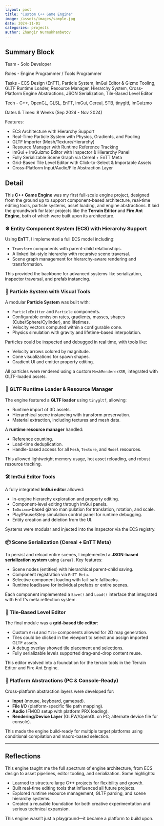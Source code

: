```yaml
---
layout: post
title: "Custom C++ Game Engine"
image: /assets/images/sample.jpg
date: 2024-11-01
categories: projects
author: Zhangir Nurmukhambetov
---
```


## Summary Block

Team - Solo Developer

Roles - Engine Programmer / Tools Programmer

Tasks - ECS Design (EnTT), Particle System, ImGui Editor & Gizmo Tooling, GLTF Runtime Loader, Resource Manager, Hierarchy System, Cross-Platform Engine Abstractions, JSON Serialization, Tile-Based Level Editor

Tech - C++, OpenGL, GLSL, EnTT, ImGui, Cereal, STB, tinygltf, ImGuizmo

Dates & Times: 8 Weeks (Sep 2024 - Nov 2024)

Features:
- ECS Architecture with Hierarchy Support
- Real-Time Particle System with Physics, Gradients, and Pooling
- GLTF Importer (Mesh/Texture/Hierarchy)
- Resource Manager with Runtime Reference Tracking
- ImGui + ImGuizmo Editor with Inspector & Hierarchy Panel
- Fully Serializable Scene Graph via Cereal + EnTT Meta
- Grid-Based Tile Level Editor with Click-to-Select & Importable Assets
- Cross-Platform Input/Audio/File Abstraction Layer

## Detail

This **C++ Game Engine** was my first full-scale engine project, designed from the ground up to support component-based architecture, real-time editing tools, particle systems, asset loading, and engine abstractions. It laid the groundwork for later projects like the **Terrain Editor** and **Fire Ant Engine**, both of which were built upon its architecture.

### ⚙️ Entity Component System (ECS) with Hierarchy Support

Using **EnTT**, I implemented a full ECS model including:

* `Transform` components with parent-child relationships.
* A linked list–style hierarchy with recursive scene traversal.
* Scene graph management for hierarchy-aware rendering and transformation.

This provided the backbone for advanced systems like serialization, inspector traversal, and prefab instancing.

### 💨 Particle System with Visual Tools

A modular **Particle System** was built with:

* `ParticleEmitter` and `Particle` components.
* Configurable emission rates, gradients, masses, shapes (Cube/Sphere/Cylinder), and lifetimes.
* Velocity vectors computed within a configurable cone.
* Physics simulation with gravity and lifetime-based interpolation.

Particles could be inspected and debugged in real time, with tools like:

* Velocity arrows colored by magnitude.
* Cone visualizations for spawn shapes.
* Gradient UI and emitter property editing.

All particles were rendered using a custom `MeshRendererXSR`, integrated with GLTF-loaded assets.

### 🧩 GLTF Runtime Loader & Resource Manager

The engine featured a **GLTF loader** using `tinygltf`, allowing:

* Runtime import of 3D assets.
* Hierarchical scene instancing with transform preservation.
* Material extraction, including textures and mesh data.

A **runtime resource manager** handled:

* Reference counting.
* Load-time deduplication.
* Handle-based access for all `Mesh`, `Texture`, and `Model` resources.

This allowed lightweight memory usage, hot asset reloading, and robust resource tracking.

### 🛠️ ImGui Editor Tools

A fully integrated **ImGui editor** allowed:

* In-engine hierarchy exploration and property editing.
* Component-level editing through ImGui panels.
* `ImGuizmo`-based gizmo manipulation for translation, rotation, and scale.
* Play/Pause/Step simulation control panel for runtime debugging.
* Entity creation and deletion from the UI.

Systems were modular and injected into the Inspector via the ECS registry.

### 📦 Scene Serialization (Cereal + EnTT Meta)

To persist and reload entire scenes, I implemented a **JSON-based serialization system** using `Cereal`. Key features:

* Scene nodes (entities) with hierarchical parent-child saving.
* Component registration via `EnTT Meta`.
* Selective component loading with fail-safe fallbacks.
* Runtime load/save for individual prefabs or entire scenes.

Each component implemented a `Save()` and `Load()` interface that integrated with EnTT’s meta reflection system.

### 🧱 Tile-Based Level Editor

The final module was a **grid-based tile editor**:

* Custom `Grid` and `Tile` components allowed for 2D map generation.
* Tiles could be clicked in the viewport to select and assign imported GLTF assets.
* A debug overlay showed tile placement and selections.
* Fully serializable levels supported drag-and-drop content reuse.

This editor evolved into a foundation for the terrain tools in the Terrain Editor and Fire Ant Engine.

### 🔄 Platform Abstractions (PC & Console-Ready)

Cross-platform abstraction layers were developed for:

* **Input** (mouse, keyboard, gamepad).
* **File I/O** (platform-specific file path mapping).
* **Audio** (FMOD setup with platform PRX loading).
* **Rendering/Device Layer** (GLFW/OpenGL on PC; alternate device file for console).

This made the engine build-ready for multiple target platforms using conditional compilation and macro-based selection.

---

## Reflections

This engine taught me the full spectrum of engine architecture, from ECS design to asset pipelines, editor tooling, and serialization. Some highlights:

* Learned to structure large C++ projects for flexibility and growth.
* Built real-time editing tools that influenced all future projects.
* Explored runtime resource management, GLTF parsing, and scene hierarchy systems.
* Created a reusable foundation for both creative experimentation and serious technical expansion.

This engine wasn’t just a playground—it became a platform to build upon.